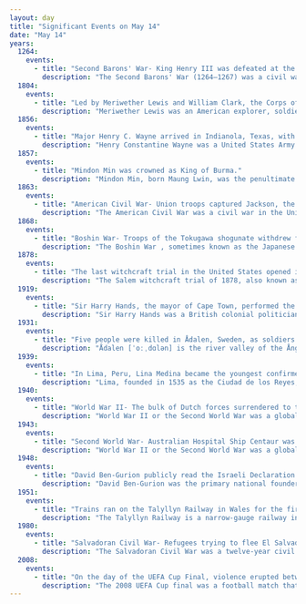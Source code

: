 ```yaml
---
layout: day
title: "Significant Events on May 14"
date: "May 14"
years:
  1264:
    events:
      - title: "Second Barons' War- King Henry III was defeated at the Battle of Lewes (monument pictured) and forced to sign the Mise of Lewes, making Simon de Montfort the de facto ruler of England."
        description: "The Second Barons' War (1264–1267) was a civil war in England between the forces of barons led by Simon de Montfort against the royalist forces of King Henry III, led initially by the king himself and later by his son, the future King Edward I. The barons sought to force the king to rule with a council of barons, rather than through his favourites. The war also involved a series of massacres of Jews by de Montfort's supporters, including his sons Henry and Simon, in attacks aimed at seizing and destroying evidence of baronial debts. To bolster the initial success of his baronial regime, de Montfort sought to broaden the social foundations of parliament by extending the franchise to the commons for the first time. However, after a rule of just over a year, de Montfort was killed by forces loyal to the king at the Battle of Evesham."
  1804:
    events:
      - title: "Led by Meriwether Lewis and William Clark, the Corps of Discovery left Camp Dubois near present-day Hartford, Illinois, to begin the first overland expedition to the West Coast of the United States and back."
        description: "Meriwether Lewis was an American explorer, soldier, politician, and public administrator, best known for his role as the leader of the Lewis and Clark Expedition, also known as the Corps of Discovery, with William Clark. Their mission was to explore the territory of the Louisiana Purchase, establish trade with, and sovereignty over the natives near the Missouri River, and claim the Pacific Northwest and Oregon Country for the United States before European nations. They also collected scientific data and information on indigenous nations. President Thomas Jefferson appointed him Governor of Upper Louisiana in 1806. He died in 1809 of gunshot wounds, in what was either a murder or suicide."
  1856:
    events:
      - title: "Major Henry C. Wayne arrived in Indianola, Texas, with 34 camels to form the short-lived United States Camel Corps (pictured)."
        description: "Henry Constantine Wayne was a United States Army officer, and is known for his commanding the expedition to test the U.S. Camel Corps as part of Secretary of War Jefferson Davis's plan to use camels as a transport in the West. Wayne was also a Confederate adjutant and inspector-general for Georgia and a brigadier general during the American Civil War."
  1857:
    events:
      - title: "Mindon Min was crowned as King of Burma."
        description: "Mindon Min, born Maung Lwin, was the penultimate king of Burma (Myanmar) from 1853 to 1878. He was one of the most popular and revered kings of Burma because of his role in Fifth Buddhist Council. Under his half brother King Pagan, the Second Anglo-Burmese War in 1852 ended with the annexation of Lower Burma by the British Empire. Mindon and his younger brother Kanaung overthrew their half brother King Pagan. He spent most of his reign trying to defend the upper part of his country from British encroachments, and to modernize his kingdom."
  1863:
    events:
      - title: "American Civil War- Union troops captured Jackson, the capital of Mississippi."
        description: "The American Civil War was a civil war in the United States between the Union and the Confederacy, which was formed in 1861 by states that had seceded from the Union. The central conflict leading to war was a dispute over whether slavery should be permitted to expand into the western territories, leading to more slave states, or be prohibited from doing so, which many believed would place slavery on a course of ultimate extinction."
  1868:
    events:
      - title: "Boshin War- Troops of the Tokugawa shogunate withdrew from the Battle of Utsunomiya Castle and retreated north towards Nikkō and Aizu."
        description: "The Boshin War , sometimes known as the Japanese Revolution or Japanese Civil War, was a civil war in Japan fought from 1868 to 1869 between forces of the ruling Tokugawa shogunate and a coalition seeking to seize political power in the name of the Imperial Court."
  1878:
    events:
      - title: "The last witchcraft trial in the United States opened in Salem, Massachusetts."
        description: "The Salem witchcraft trial of 1878, also known as the Ipswich witchcraft trial and the second Salem witch trial, was an American civil case held in May 1878 in Salem, Massachusetts, in which Lucretia L. S. Brown, an adherent of the Christian Science religion, accused fellow Christian Scientist Daniel H. Spofford of attempting to harm her through his 'mesmeric' mental powers. By 1918, it was considered the last witchcraft trial held in the United States. The case garnered significant attention for its startling claims and the fact that it took place in Salem, the scene of the 1692 Salem witch trials. The judge dismissed the case."
  1919:
    events:
      - title: "Sir Harry Hands, the mayor of Cape Town, performed the first public observance of a two-minute silence in remembrance of those killed in World War I."
        description: "Sir Harry Hands was a British colonial politician, who served from 1915 to 1918 as mayor of Cape Town, South Africa. He is credited with instituting the first practice in the world of an official two-minute silence to honour loss of life in conflict, following the death of his eldest son Reginald Hands in World War I, at the suggestion of councillor Robert Rutherford Brydone."
  1931:
    events:
      - title: "Five people were killed in Ådalen, Sweden, as soldiers opened fire on an unarmed trade union demonstration."
        description: "Ådalen [ˈoːˌdɑlən] is the river valley of the Ångerman River, downstream Junsele, in Sweden. It often refers to the broad, densely populated, fjord-like mouth of the river, in Kramfors Municipality, and is known for the May 1931 Ådalen shootings."
  1939:
    events:
      - title: "In Lima, Peru, Lina Medina became the youngest confirmed mother in history, giving birth at the age of five years, seven months and twenty-one days."
        description: "Lima, founded in 1535 as the Ciudad de los Reyes, is the capital and largest city of Peru. It is located in the valleys of the Chillón, Rímac and Lurín Rivers, in the desert zone of the central coastal part of the country, overlooking the Pacific Ocean. The city is considered the political, cultural, financial and commercial center of Peru. Due to its geostrategic importance, the Globalization and World Cities Research Network has categorized it as a 'beta' tier city. Jurisdictionally, the metropolis extends mainly within the province of Lima and in a smaller portion, to the west, within the Constitutional Province of Callao, where the seaport and the Jorge Chávez Airport are located. Both provinces have regional autonomy since 2002."
  1940:
    events:
      - title: "World War II- The bulk of Dutch forces surrendered to the German Wehrmacht, ending the Battle of the Netherlands."
        description: "World War II or the Second World War was a global conflict between two coalitions- the Allies and the Axis powers. Nearly all of the world's countries participated, with many nations mobilising all resources in pursuit of total war. Tanks and aircraft played major roles, enabling the strategic bombing of cities and delivery of the first and only nuclear weapons ever used in war. World War II was the deadliest conflict in history, resulting in 70 to 85 million deaths, more than half of which were civilians. Millions died in genocides, including the Holocaust, and by massacres, starvation, and disease. After the Allied victory, Germany, Austria, Japan, and Korea were occupied, and German and Japanese leaders were tried for war crimes."
  1943:
    events:
      - title: "Second World War- Australian Hospital Ship Centaur was attacked and sunk by a Japanese submarine off the coast of Queensland, killing 268 people aboard."
        description: "World War II or the Second World War was a global conflict between two coalitions- the Allies and the Axis powers. Nearly all of the world's countries participated, with many nations mobilising all resources in pursuit of total war. Tanks and aircraft played major roles, enabling the strategic bombing of cities and delivery of the first and only nuclear weapons ever used in war. World War II was the deadliest conflict in history, resulting in 70 to 85 million deaths, more than half of which were civilians. Millions died in genocides, including the Holocaust, and by massacres, starvation, and disease. After the Allied victory, Germany, Austria, Japan, and Korea were occupied, and German and Japanese leaders were tried for war crimes."
  1948:
    events:
      - title: "David Ben-Gurion publicly read the Israeli Declaration of Independence at Independence Hall in Tel Aviv."
        description: "David Ben-Gurion was the primary national founder and first prime minister of the State of Israel. As head of the Jewish Agency from 1935, and later president of the Jewish Agency Executive, he was the de facto leader of the Jewish community in Palestine, and largely led the movement for an independent Jewish state in Mandatory Palestine."
  1951:
    events:
      - title: "Trains ran on the Talyllyn Railway in Wales for the first time since its preservation, making it the first railway in the world to be operated by volunteers."
        description: "The Talyllyn Railway is a narrow-gauge railway in Wales running for 7+1⁄4 miles (12 km) from Tywyn on the Mid-Wales coast to Nant Gwernol near the village of Abergynolwyn. The line was opened in 1865 to carry slate from the quarries at Bryn Eglwys to Tywyn, and was the first narrow gauge railway in Britain authorised by Act of Parliament to carry passengers using steam haulage. Despite severe underinvestment, the line remained open, and in 1951 it became the first railway in the world to be preserved as a heritage railway by volunteers."
  1980:
    events:
      - title: "Salvadoran Civil War- Refugees trying to flee El Salvador across the Sumpul River to Honduras were attacked by both Salvadoran and Honduran forces, resulting in at least 300 deaths."
        description: "The Salvadoran Civil War was a twelve-year civil war in El Salvador that was fought between the government of El Salvador, backed by the United States, and the Farabundo Martí National Liberation Front (FMLN), a coalition of left-wing guerilla groups backed by the Cuban regime of Fidel Castro as well as the Soviet Union. A coup on 15 October 1979 followed by government killings of anti-coup protesters is widely seen as the start of civil war. The war did not formally end until after the collapse of the Soviet Union, when, on 16 January 1992 the Chapultepec Peace Accords were signed in Mexico City."
  2008:
    events:
      - title: "On the day of the UEFA Cup Final, violence erupted between football hooligan supporters of both teams and the Greater Manchester Police, resulting in 39 arrests and 39 injured officers."
        description: "The 2008 UEFA Cup final was a football match that took place on 14 May 2008 at the City of Manchester Stadium in Manchester, England. It was the 37th annual final of the UEFA Cup, UEFA's second tier club football tournament."
---
```

